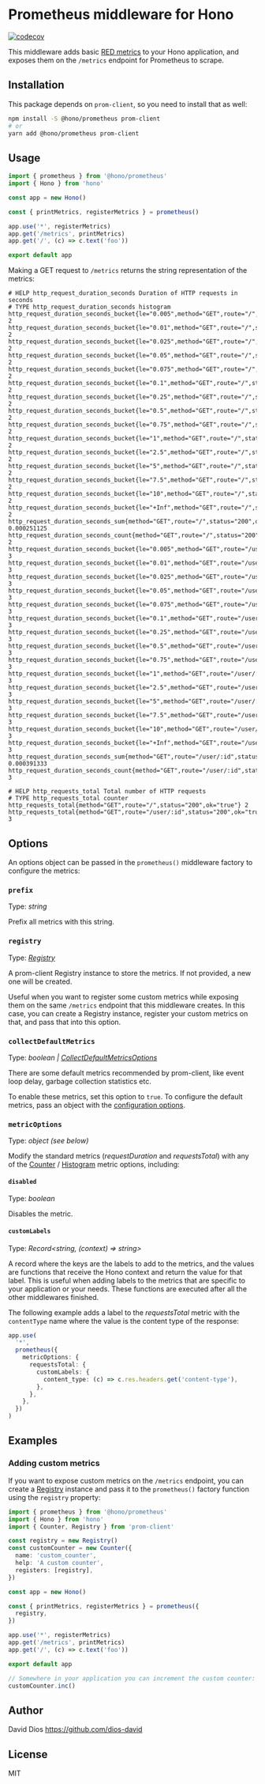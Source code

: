 # Prometheus middleware for Hono

[![codecov](https://codecov.io/github/honojs/middleware/graph/badge.svg?flag=prometheus)](https://codecov.io/github/honojs/middleware)

This middleware adds basic [RED metrics](https://www.weave.works/blog/the-red-method-key-metrics-for-microservices-architecture/) to your Hono application, and exposes them on the `/metrics` endpoint for Prometheus to scrape.

## Installation

This package depends on `prom-client`, so you need to install that as well:

```bash
npm install -S @hono/prometheus prom-client
# or
yarn add @hono/prometheus prom-client
```

## Usage

```ts
import { prometheus } from '@hono/prometheus'
import { Hono } from 'hono'

const app = new Hono()

const { printMetrics, registerMetrics } = prometheus()

app.use('*', registerMetrics)
app.get('/metrics', printMetrics)
app.get('/', (c) => c.text('foo'))

export default app
```

Making a GET request to `/metrics` returns the string representation of the metrics:

```
# HELP http_request_duration_seconds Duration of HTTP requests in seconds
# TYPE http_request_duration_seconds histogram
http_request_duration_seconds_bucket{le="0.005",method="GET",route="/",status="200",ok="true"} 2
http_request_duration_seconds_bucket{le="0.01",method="GET",route="/",status="200",ok="true"} 2
http_request_duration_seconds_bucket{le="0.025",method="GET",route="/",status="200",ok="true"} 2
http_request_duration_seconds_bucket{le="0.05",method="GET",route="/",status="200",ok="true"} 2
http_request_duration_seconds_bucket{le="0.075",method="GET",route="/",status="200",ok="true"} 2
http_request_duration_seconds_bucket{le="0.1",method="GET",route="/",status="200",ok="true"} 2
http_request_duration_seconds_bucket{le="0.25",method="GET",route="/",status="200",ok="true"} 2
http_request_duration_seconds_bucket{le="0.5",method="GET",route="/",status="200",ok="true"} 2
http_request_duration_seconds_bucket{le="0.75",method="GET",route="/",status="200",ok="true"} 2
http_request_duration_seconds_bucket{le="1",method="GET",route="/",status="200",ok="true"} 2
http_request_duration_seconds_bucket{le="2.5",method="GET",route="/",status="200",ok="true"} 2
http_request_duration_seconds_bucket{le="5",method="GET",route="/",status="200",ok="true"} 2
http_request_duration_seconds_bucket{le="7.5",method="GET",route="/",status="200",ok="true"} 2
http_request_duration_seconds_bucket{le="10",method="GET",route="/",status="200",ok="true"} 2
http_request_duration_seconds_bucket{le="+Inf",method="GET",route="/",status="200",ok="true"} 2
http_request_duration_seconds_sum{method="GET",route="/",status="200",ok="true"} 0.000251125
http_request_duration_seconds_count{method="GET",route="/",status="200",ok="true"} 2
http_request_duration_seconds_bucket{le="0.005",method="GET",route="/user/:id",status="200",ok="true"} 3
http_request_duration_seconds_bucket{le="0.01",method="GET",route="/user/:id",status="200",ok="true"} 3
http_request_duration_seconds_bucket{le="0.025",method="GET",route="/user/:id",status="200",ok="true"} 3
http_request_duration_seconds_bucket{le="0.05",method="GET",route="/user/:id",status="200",ok="true"} 3
http_request_duration_seconds_bucket{le="0.075",method="GET",route="/user/:id",status="200",ok="true"} 3
http_request_duration_seconds_bucket{le="0.1",method="GET",route="/user/:id",status="200",ok="true"} 3
http_request_duration_seconds_bucket{le="0.25",method="GET",route="/user/:id",status="200",ok="true"} 3
http_request_duration_seconds_bucket{le="0.5",method="GET",route="/user/:id",status="200",ok="true"} 3
http_request_duration_seconds_bucket{le="0.75",method="GET",route="/user/:id",status="200",ok="true"} 3
http_request_duration_seconds_bucket{le="1",method="GET",route="/user/:id",status="200",ok="true"} 3
http_request_duration_seconds_bucket{le="2.5",method="GET",route="/user/:id",status="200",ok="true"} 3
http_request_duration_seconds_bucket{le="5",method="GET",route="/user/:id",status="200",ok="true"} 3
http_request_duration_seconds_bucket{le="7.5",method="GET",route="/user/:id",status="200",ok="true"} 3
http_request_duration_seconds_bucket{le="10",method="GET",route="/user/:id",status="200",ok="true"} 3
http_request_duration_seconds_bucket{le="+Inf",method="GET",route="/user/:id",status="200",ok="true"} 3
http_request_duration_seconds_sum{method="GET",route="/user/:id",status="200",ok="true"} 0.000391333
http_request_duration_seconds_count{method="GET",route="/user/:id",status="200",ok="true"} 3

# HELP http_requests_total Total number of HTTP requests
# TYPE http_requests_total counter
http_requests_total{method="GET",route="/",status="200",ok="true"} 2
http_requests_total{method="GET",route="/user/:id",status="200",ok="true"} 3
```

## Options

An options object can be passed in the `prometheus()` middleware factory to configure the metrics:

### `prefix`

Type: _string_

Prefix all metrics with this string.

### `registry`

Type: _[Registry](https://www.npmjs.com/package/prom-client)_

A prom-client Registry instance to store the metrics. If not provided, a new one will be created.

Useful when you want to register some custom metrics while exposing them on the same `/metrics` endpoint that this middleware creates. In this case, you can create a Registry instance, register your custom metrics on that, and pass that into this option.

### `collectDefaultMetrics`

Type: _boolean | [CollectDefaultMetricsOptions](https://www.npmjs.com/package/prom-client#default-metrics)_

There are some default metrics recommended by prom-client, like event loop delay, garbage collection statistics etc.

To enable these metrics, set this option to `true`. To configure the default metrics, pass an object with the [configuration options](https://www.npmjs.com/package/prom-client#default-metrics).

### `metricOptions`

Type: _object (see below)_

Modify the standard metrics (_requestDuration_ and _requestsTotal_) with any of the [Counter](https://www.npmjs.com/package/prom-client#counter) / [Histogram](https://www.npmjs.com/package/prom-client#histogram) metric options, including:

#### `disabled`

Type: _boolean_

Disables the metric.

#### `customLabels`

Type: _Record<string, (context) => string>_

A record where the keys are the labels to add to the metrics, and the values are functions that receive the Hono context and return the value for that label. This is useful when adding labels to the metrics that are specific to your application or your needs. These functions are executed after all the other middlewares finished.

The following example adds a label to the _requestsTotal_ metric with the `contentType` name where the value is the content type of the response:

```ts
app.use(
  '*',
  prometheus({
    metricOptions: {
      requestsTotal: {
        customLabels: {
          content_type: (c) => c.res.headers.get('content-type'),
        },
      },
    },
  })
)
```

## Examples

### Adding custom metrics

If you want to expose custom metrics on the `/metrics` endpoint, you can create a [Registry](https://www.npmjs.com/package/prom-client#registry) instance and pass it to the `prometheus()` factory function using the `registry` property:

```ts
import { prometheus } from '@hono/prometheus'
import { Hono } from 'hono'
import { Counter, Registry } from 'prom-client'

const registry = new Registry()
const customCounter = new Counter({
  name: 'custom_counter',
  help: 'A custom counter',
  registers: [registry],
})

const app = new Hono()

const { printMetrics, registerMetrics } = prometheus({
  registry,
})

app.use('*', registerMetrics)
app.get('/metrics', printMetrics)
app.get('/', (c) => c.text('foo'))

export default app

// Somewhere in your application you can increment the custom counter:
customCounter.inc()
```

## Author

David Dios <https://github.com/dios-david>

## License

MIT
